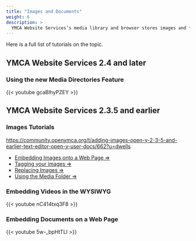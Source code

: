 ```yaml
---
title: "Images and Documents"
weight: 6
description: >
  YMCA Website Services’s media library and browser stores images and files, allowing you to have custom cropping, focal pointing, folders and image styles.
---
```


Here is a full list of tutorials on the topic.

## YMCA Website Services 2.4 and later

### Using the new Media Directories Feature

{{< youtube gcaBlhyPZEY >}}

## YMCA Website Services 2.3.5 and earlier

### Images Tutorials

https://community.openymca.org/t/adding-images-open-y-2-3-5-and-earlier-text-editor-open-y-user-docs/662?u=dwells

* [Embedding Images onto a Web Page ⇒](https://www.youtube.com/watch?v=xogdtPEYxgg)
* [Tagging your images ⇒](https://www.youtube.com/watch?v=mr6HA7KvXK0)
* [Replacing Images ⇒](https://www.youtube.com/watch?v=5xWzAwww740)
* [Using the Media Folder ⇒](https://www.youtube.com/watch?v=4IC2h1hASF4)

### Embedding Videos in the WYSIWYG
{{< youtube nC414txq3F8 >}}

### Embedding Documents on a Web Page
{{< youtube 5w-_bpHtTLI >}}